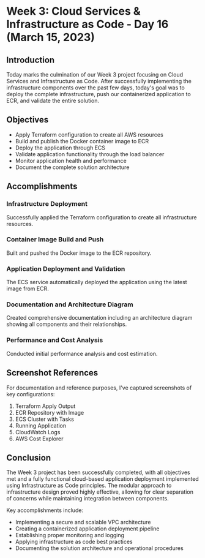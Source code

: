 # Week 3: Cloud Services & Infrastructure as Code - Day 16 (March 15, 2023)

## Introduction

Today marks the culmination of our Week 3 project focusing on Cloud Services and Infrastructure as Code. After successfully implementing the infrastructure components over the past few days, today's goal was to deploy the complete infrastructure, push our containerized application to ECR, and validate the entire solution.

## Objectives

- Apply Terraform configuration to create all AWS resources
- Build and publish the Docker container image to ECR
- Deploy the application through ECS
- Validate application functionality through the load balancer
- Monitor application health and performance
- Document the complete solution architecture

## Accomplishments

### Infrastructure Deployment

Successfully applied the Terraform configuration to create all infrastructure resources.

### Container Image Build and Push

Built and pushed the Docker image to the ECR repository.

### Application Deployment and Validation

The ECS service automatically deployed the application using the latest image from ECR.

### Documentation and Architecture Diagram

Created comprehensive documentation including an architecture diagram showing all components and their relationships.

### Performance and Cost Analysis

Conducted initial performance analysis and cost estimation.

## Screenshot References

For documentation and reference purposes, I've captured screenshots of key configurations:

1. Terraform Apply Output
2. ECR Repository with Image
3. ECS Cluster with Tasks
4. Running Application
5. CloudWatch Logs
6. AWS Cost Explorer

## Conclusion

The Week 3 project has been successfully completed, with all objectives met and a fully functional cloud-based application deployment implemented using Infrastructure as Code principles. The modular approach to infrastructure design proved highly effective, allowing for clear separation of concerns while maintaining integration between components.

Key accomplishments include:
- Implementing a secure and scalable VPC architecture
- Creating a containerized application deployment pipeline
- Establishing proper monitoring and logging
- Applying infrastructure as code best practices
- Documenting the solution architecture and operational procedures
